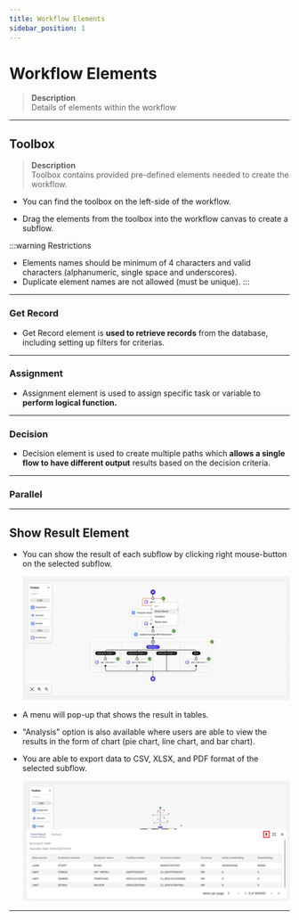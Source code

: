 ```yaml
---
title: Workflow Elements
sidebar_position: 1
---
```


# Workflow Elements
> **Description**  
Details of elements within the workflow

---

## Toolbox
> **Description**  
Toolbox contains provided pre-defined elements needed to create the workflow.

- You can find the toolbox on the left-side of the workflow.

- Drag the elements from the toolbox into the workflow canvas to create a subflow.


:::warning Restrictions

- Elements names should be minimum of 4 characters and valid characters (alphanumeric, single space and underscores).
- Duplicate element names are not allowed (must be unique).
:::

---

### Get Record

- Get Record element is **used to retrieve records** from the database, including setting up filters for criterias.

---


### Assignment

- Assignment element is used to assign specific task or variable to **perform logical function.**

---

### Decision

- Decision element is used to create multiple paths which **allows a single flow to have different output** results based on the decision criteria.

---

### Parallel

---

## Show Result Element

- You can show the result of each subflow by clicking right mouse-button on the selected subflow.

    ![image](/img/wf-5.png)


- A menu will pop-up that shows the result in tables.

- "Analysis" option is also available where users are able to view the results in the form of chart (pie chart, line chart, and bar chart).

- You are able to export data to CSV, XLSX, and PDF format of the selected subflow.

    ![image](/img/wf-6.png)

---




